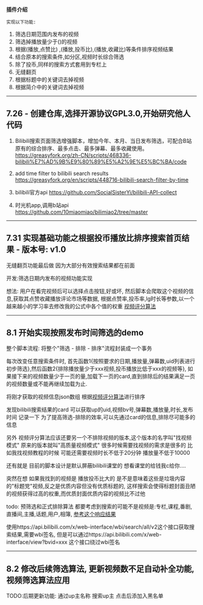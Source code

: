 **插件介绍**

    实现以下功能:
1. 筛选日期范围内发布的视频
2. 筛选掉播放量少于()的视频
3. 根据(播放,点赞比) ,(播放,投币比),(播放,收藏比)等条件排序视频结果 
4. 结合原本的搜索条件,如分区,视频时长综合筛选 
5. 除了投币,同样的搜索方式套用到专栏上
6. 无缝翻页
7. 根据标题中的关键词去掉视频
8. 根据简介中的关键词去掉视频
---
## 7.26 - 创建仓库,选择开源协议GPL3.0,开始研究他人代码
1. Bilibili搜索页面筛选增强脚本，增加今年、本月、当日发布筛选，可配合B站原有的综合排序、最多点击、最多弹幕、最多收藏使用。
https://greasyfork.org/zh-CN/scripts/468336-bilibili%E7%AD%9B%E9%80%89%E5%A2%9E%E5%BC%BA/code 


2. add time filter to bilibili search results
https://greasyfork.org/en/scripts/448716-bilibili-search-filter-by-time


3. bilibili官方api
https://github.com/SocialSisterYi/bilibili-API-collect


4. 时光机app,调用b站api
https://github.com/10miaomiao/bilimiao2/tree/master

---
## 7.31 实现基础功能之**根据投币播放比排序搜索首页结果** - 版本号: v1.0

无缝翻页功能最后做 因为大部分有效搜索结果都在前面

开发:筛选日期内发布的视频功能实现

想法: 用户在看完视频后可以选择点击按钮,好或坏, 
然后脚本会爬取这个视频的信息,获取其点赞收藏播放评论市场等数据,
根据点赞率,投币率,lg时长等参数,以一个越来越小的学习率去修改我的公式中各个值的权重
[视频评分算法](https://github.com/Qonstantine/TemperMonkeyPlugin-BilibiliSearchEnhancement/blob/805/bilibili%E7%AD%9B%E9%80%89%E5%A2%9E%E5%BC%BA%E8%84%9A%E6%9C%AC/%E8%A7%86%E9%A2%91%E8%AF%84%E5%88%86%E7%AE%97%E6%B3%95.md)

---
## 8.1 开始实现按照发布时间筛选的demo

整个脚本流程: 将整个"筛选 - 排除 - 排序"流程封装成一个事务

每次改变任意搜索条件时, 首先函数1{按照要求的日期,播放量,弹幕数,uid列表进行初步筛选},然后函数2{排除播放量少于xxx视频,投币播放比低于xxx的视频等}, 
如果接下来的视频数量少于一页的量,加载下一页的card,直到排除后的结果满足一页的视频数量或不能再继续加载为止.

将刚才获取的视频信息json数组 根据[视频评分算法](https://github.com/Qonstantine/TemperMonkeyPlugin-BilibiliSearchEnhancement/blob/805/bilibili%E7%AD%9B%E9%80%89%E5%A2%9E%E5%BC%BA%E8%84%9A%E6%9C%AC/%E8%A7%86%E9%A2%91%E8%AF%84%E5%88%86%E7%AE%97%E6%B3%95.md)进行排序

发现bilibili搜索结果的card 可以获取up的uid,视频bv号,弹幕数,播放量,时长,发布时间 记录一下
为了提高筛选-排除的效率,可以先通过card的信息,排除尽可能多的信息

另外 视频评分算法应该还要另一个不排除视频的版本,这个版本的名字叫"找视频模式" 原来的版本就叫"高质量视频模式"
很多时候需要找视频的需求是很多的 比如我找视频教程的时候 可能还需要视频时长不低于20分钟 播放量不低于10000

还有就是 目前的脚本设计是默认屏蔽bilibili课堂的 想看课堂的给钱我c给你....


突然在想 如果我找到的视频是 播放投币比大的 是不是意味着这些是垃圾内容的"标题党"视频,反之是优质内容但没有优质标题的,
这样搜索会使得标题封面丑陋的视频获得过高的权重,而优质封面优质内容的视频比不过他

todo: 预筛选和正式排除算法 都要考虑到搜索的可能不是视频是:专栏,课程,番剧,直播间,主播,话题,用户,相簿,
[参考这个响应结果](https://github.com/SocialSisterYi/bilibili-API-collect/blob/master/docs/search/search_response.md)

使用https://api.bilibili.com/x/web-interface/wbi/search/all/v2这个接口获取搜索结果,需要wbi签名,
但是可以通过https://api.bilibili.com/x/web-interface/view?bvid=xxx  这个接口绕过wbi签名


---
## 8.2 修改后续筛选算法, 更新视频数不足自动补全功能, 视频筛选算法应用
TODO:后期更新功能: 通过up主名称 搜索up主 点击后添加入黑名单
